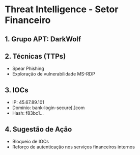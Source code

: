 # Threat Intelligence - Setor Financeiro

## 1. Grupo APT: DarkWolf
## 2. Técnicas (TTPs)
- Spear Phishing
- Exploração de vulnerabilidade MS-RDP

## 3. IOCs
- IP: 45.67.89.101
- Domínio: bank-login-secure[.]com
- Hash: f83bc1...

## 4. Sugestão de Ação
- Bloqueio de IOCs
- Reforço de autenticação nos serviços financeiros internos
